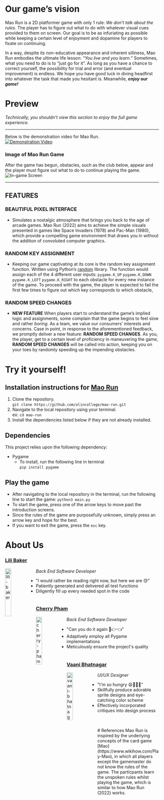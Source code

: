 # Our game’s vision

Mao Run is a 2D platformer game with only 1 rule: _We don’t talk about the rules._ The player has to figure out what to do with whatever visual cues provided to them on screen. Our goal is to be as infuriating as possible while keeping a certain level of enjoyment and dopamine for players to fixate on continuing.

In a way, despite its non-educative appearance and inherent silliness, Mao Run embodies the ultimate life lesson: _“You live and you learn.”_ Sometimes, what you need to do is to “just 
go for it”. As long as you have a chance to correct yourself, the possibility for trial and error (and eventual improvement) is endless. We hope you have good luck in diving headfirst into whatever the task that made you hesitant is. Meanwhile, ***enjoy our game!***

# Preview
_Technically, you shouldn’t view this section to enjoy the full game experience._
- - - 
Below is the demonstration video for Mao Run. <br>
[![Demonstration Video](https://i.ibb.co/CHDvSPq/mao-run-start-screen.png)](https://youtu.be/HAZj4FIPxYA "Mao Run")

### Image of Mao Run Game
After the game has begun, obstacles, such as the club below, appear and the player must figure out what to do to continue playing the game.
![In-game Screen](https://i.ibb.co/kgF1TvS/mao-run-image.jpg)
- - - 
## FEATURES
### BEAUTIFUL PIXEL INTERFACE
* Simulates a nostalgic atmosphere that brings you back to the age of arcade games. Mao Run (2022) aims to achieve the simple visuals presented in games like Space Invaders (1978) and Pac-Man (1980), which provide a compelling game environment that draws you in without the addition of convoluted computer graphics.

### RANDOM KEY ASSIGNMENT
* Keeping our game captivating at its core is the random key assignment function. Written using Python’s [random](https://docs.python.org/3/library/random.html) library. The function would assign each of the 4 different user inputs: `pygame.K_UP` `pygame.K_DOWN` `pygame.K_LEFT` `pygame.K_RIGHT` to each obstacle for every new instance of the game. To proceed with the game, the player is expected to fail the first few times to figure out which key corresponds to which obstacle,

### RANDOM SPEED CHANGES
* **NEW FEATURE** When players start to understand the game’s implied logic and assignments, some complain that the game begins to feel slow and rather _boring_. As a team, we value our consumers’ interests and concerns. Case in point, in response to the aforementioned feedback, we promptly deliver a new feature: **RANDOM SPEED CHANGES**.
As you, the player, get to a certain level of proficiency in maneuvering the game, **RANDOM SPEED CHANGES** will be called into action, keeping you on your toes by randomly speeding up the impending obstacles.

# Try it yourself!

## Installation instructions for [Mao Run](https://github.com/olincollege/mao-run)
1. Clone the repository.<br>
    `git clone https://github.com/olincollege/mao-run.git`
2. Navigate to the local repository using your terminal.<br>
    ex: `cd mao-run`
3. Install the dependencies listed below if they are not already installed.

## Dependencies
This project relies upon the following dependency:
* Pygame
    * To install, run the following line in terminal <br>`pip install pygame`

## Play the game 
* After navigating to the local repository in the terminal, run the following line to start the game:
`python3 main.py`
* To start the game, press one of the arrow keys to move past the introduction screens.
* Since the rules of the game are purposefully unknown, simply press an arrow key and hope for the best.
* If you want to exit the game, press the `esc` key.

# About Us
### [Lili Baker](https://github.com/lilibaker)
*Back End Software Developer*
<img src="https://i.ibb.co/NYgGQ34/lili-baker.png" alt="lili-baker" width="20%" height="20%" style="float:left">
* "I would rather be reading right now, but here we are 😓"
* Patiently generated and delivered all test functions
* Diligently fill up every needed spot in the code
<br><br>
### [Cherry Pham](https://github.com/cherryyypham)
*Back End Software Developer*
<img src="https://i.ibb.co/1Lb2fpz/cherry-pham.png" alt="cherry-pham" width="20%" height="20%" style="float:left">
* "Can you do it again 🥺👉👈"
* Adaptively employ all Pygame implementations
* Meticulously ensure the project's quality
<br><br>
### [Vaani Bhatnagar](https://github.com/vaanibhatnagar)
*UI/UX Designer*
<img src="https://i.ibb.co/zRdXtLX/vaani-bhatnagar.png" alt="vaani-bhatnagar" width="20%" height="20%" style="float:left">
* "I'm so hungry 😩🍗🍞🧀"
* Skillfully produce adorable sprite designs and eye-catching color scheme
* Effectively incorporated critiques into design process
<br><br>
<br>
# References
Mao Run is inspired by the underlying concepts of the card game [Mao](https://www.wikihow.com/Play-Mao), in which all players except the gamemaster do not know the rules of the game. The particpants learn the unspoken rules whilst playing the game, which is similar to how Mao Run (2022) works.